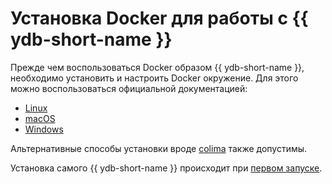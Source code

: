 # Установка Docker для работы с {{ ydb-short-name }}

Прежде чем воспользоваться Docker образом {{ ydb-short-name }}, необходимо установить и настроить Docker окружение. Для этого можно воспользоваться официальной документацией:

- [Linux](https://docs.docker.com/desktop/install/linux-install/)
- [macOS](https://docs.docker.com/desktop/install/mac-install/)
- [Windows](https://docs.docker.com/desktop/install/windows-install/)
  
Альтернативные способы установки вроде [colima](https://github.com/abiosoft/colima) также допустимы.

Установка самого {{ ydb-short-name }} происходит при [первом запуске](start.md).
